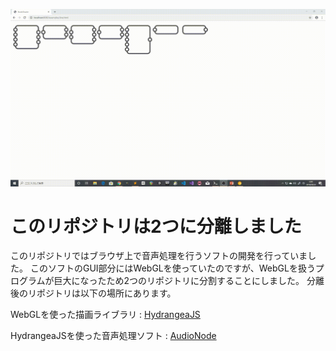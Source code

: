 ![demo](demo.gif)

# このリポジトリは2つに分離しました
このリポジトリではブラウザ上で音声処理を行うソフトの開発を行っていました。
このソフトのGUI部分にはWebGLを使っていたのですが、WebGLを扱うプログラムが巨大になったため2つのリポジトリに分割することにしました。
分離後のリポジトリは以下の場所にあります。

WebGLを使った描画ライブラリ : [HydrangeaJS](https://github.com/wakewakame/HydrangeaJS)

HydrangeaJSを使った音声処理ソフト : [AudioNode](https://github.com/wakewakame/AudioNode)
